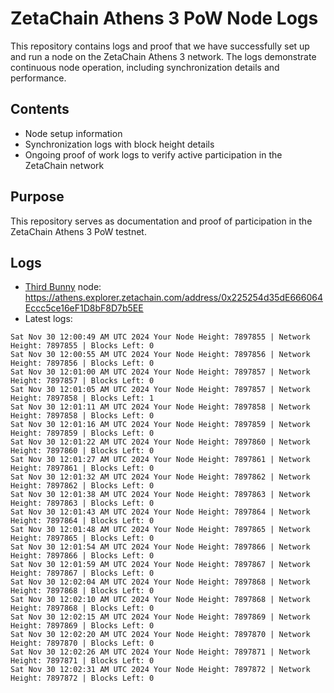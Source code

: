 # ZetaChain Athens 3 PoW Node Logs
This repository contains logs and proof that we have successfully set up and run a node on the ZetaChain Athens 3 network. The logs demonstrate continuous node operation, including synchronization details and performance.

## Contents
- Node setup information
- Synchronization logs with block height details
- Ongoing proof of work logs to verify active participation in the ZetaChain network

## Purpose
This repository serves as documentation and proof of participation in the ZetaChain Athens 3 PoW testnet.

## Logs

- [Third Bunny](https://thirdbunny.xyz/) node: https://athens.explorer.zetachain.com/address/0x225254d35dE666064Eccc5ce16eF1D8bF8D7b5EE
- Latest logs:
```
Sat Nov 30 12:00:49 AM UTC 2024 Your Node Height: 7897855 | Network Height: 7897855 | Blocks Left: 0
Sat Nov 30 12:00:55 AM UTC 2024 Your Node Height: 7897856 | Network Height: 7897856 | Blocks Left: 0
Sat Nov 30 12:01:00 AM UTC 2024 Your Node Height: 7897857 | Network Height: 7897857 | Blocks Left: 0
Sat Nov 30 12:01:05 AM UTC 2024 Your Node Height: 7897857 | Network Height: 7897858 | Blocks Left: 1
Sat Nov 30 12:01:11 AM UTC 2024 Your Node Height: 7897858 | Network Height: 7897858 | Blocks Left: 0
Sat Nov 30 12:01:16 AM UTC 2024 Your Node Height: 7897859 | Network Height: 7897859 | Blocks Left: 0
Sat Nov 30 12:01:22 AM UTC 2024 Your Node Height: 7897860 | Network Height: 7897860 | Blocks Left: 0
Sat Nov 30 12:01:27 AM UTC 2024 Your Node Height: 7897861 | Network Height: 7897861 | Blocks Left: 0
Sat Nov 30 12:01:32 AM UTC 2024 Your Node Height: 7897862 | Network Height: 7897862 | Blocks Left: 0
Sat Nov 30 12:01:38 AM UTC 2024 Your Node Height: 7897863 | Network Height: 7897863 | Blocks Left: 0
Sat Nov 30 12:01:43 AM UTC 2024 Your Node Height: 7897864 | Network Height: 7897864 | Blocks Left: 0
Sat Nov 30 12:01:48 AM UTC 2024 Your Node Height: 7897865 | Network Height: 7897865 | Blocks Left: 0
Sat Nov 30 12:01:54 AM UTC 2024 Your Node Height: 7897866 | Network Height: 7897866 | Blocks Left: 0
Sat Nov 30 12:01:59 AM UTC 2024 Your Node Height: 7897867 | Network Height: 7897867 | Blocks Left: 0
Sat Nov 30 12:02:04 AM UTC 2024 Your Node Height: 7897868 | Network Height: 7897868 | Blocks Left: 0
Sat Nov 30 12:02:10 AM UTC 2024 Your Node Height: 7897868 | Network Height: 7897868 | Blocks Left: 0
Sat Nov 30 12:02:15 AM UTC 2024 Your Node Height: 7897869 | Network Height: 7897869 | Blocks Left: 0
Sat Nov 30 12:02:20 AM UTC 2024 Your Node Height: 7897870 | Network Height: 7897870 | Blocks Left: 0
Sat Nov 30 12:02:26 AM UTC 2024 Your Node Height: 7897871 | Network Height: 7897871 | Blocks Left: 0
Sat Nov 30 12:02:31 AM UTC 2024 Your Node Height: 7897872 | Network Height: 7897872 | Blocks Left: 0
```
